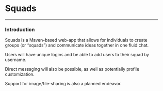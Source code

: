 # Squads

---

### Introduction

Squads is a Maven-based web-app that allows for individuals to create groups (or “squads”) and communicate ideas together in one fluid chat. 

Users will have unique logins and be able to add users to their squad by username. 

Direct messaging will also be possible, as well as potentially profile customization. 

Support for image/file-sharing is also a planned endeavor. 
